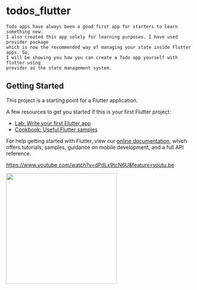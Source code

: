 # todos_flutter

    Todo apps have always been a good first app for starters to learn something new. 
    I also created this app solely for learning purposes. I have used provider package 
    which is now the recommended way of managing your state inside Flutter apps. So, 
    I will be showing you how you can create a Todo app yourself with flutter using 
    provider as the state management system.

## Getting Started

This project is a starting point for a Flutter application.

A few resources to get you started if this is your first Flutter project:

- [Lab: Write your first Flutter app](https://flutter.dev/docs/get-started/codelab)
- [Cookbook: Useful Flutter samples](https://flutter.dev/docs/cookbook)

For help getting started with Flutter, view our
[online documentation](https://flutter.dev/docs), which offers tutorials,
samples, guidance on mobile development, and a full API reference.

https://www.youtube.com/watch?v=dPdLx9tcN6U&feature=youtu.be

<img src="https://user-images.githubusercontent.com/18132015/80591052-2ff33300-8a47-11ea-88d8-e53567941ae9.jpeg" width="300"/>
